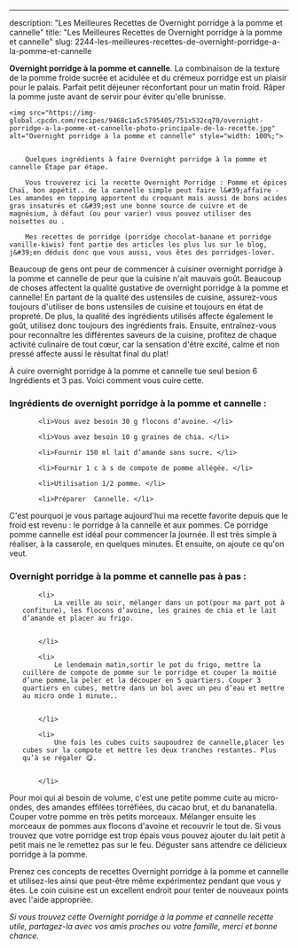 ---
description: "Les Meilleures Recettes de Overnight porridge à la pomme et cannelle"
title: "Les Meilleures Recettes de Overnight porridge à la pomme et cannelle"
slug: 2244-les-meilleures-recettes-de-overnight-porridge-a-la-pomme-et-cannelle

<p>
	<strong>Overnight porridge à la pomme et cannelle</strong>. 
	La combinaison de la texture de la pomme froide sucrée et acidulée et du crémeux porridge est un plaisir pour le palais. Parfait petit déjeuner réconfortant pour un matin froid. Râper la pomme juste avant de servir pour éviter qu&#39;elle brunisse.
</p>
<p>
	
	<img src="https://img-global.cpcdn.com/recipes/9468c1a5c5795405/751x532cq70/overnight-porridge-a-la-pomme-et-cannelle-photo-principale-de-la-recette.jpg" alt="Overnight porridge à la pomme et cannelle" style="width: 100%;">
	
	
		Quelques ingrédients à faire Overnight porridge à la pomme et cannelle Étape par étape.
	
		Vous trouverez ici la recette Overnight Porridge : Pomme et épices Chaï, bon appétit.. de la cannelle simple peut faire l&#39;affaire - Les amandes en topping apportent du croquant mais aussi de bons acides gras insaturés et c&#39;est une bonne source de cuivre et de magnésium, à défaut (ou pour varier) vous pouvez utiliser des noisettes ou .
	
		Mes recettes de porridge (porridge chocolat-banane et porridge vanille-kiwis) font partie des articles les plus lus sur le blog, j&#39;en déduis donc que vous aussi, vous êtes des porridges-lover.
	
</p>

Beaucoup de gens ont peur de commencer à cuisiner overnight porridge à la pomme et cannelle de peur que la cuisine n'ait mauvais goût. Beaucoup de choses affectent la qualité gustative de overnight porridge à la pomme et cannelle! En partant de la qualité des ustensiles de cuisine, assurez-vous toujours d'utiliser de bons ustensiles de cuisine et toujours en état de propreté. De plus, la qualité des ingrédients utilisés affecte également le goût, utilisez donc toujours des ingrédients frais. Ensuite, entraînez-vous pour reconnaître les différentes saveurs de la cuisine, profitez de chaque activité culinaire de tout cœur, car la sensation d'être excité, calme et non pressé affecte aussi le résultat final du plat!

<!--inarticleads1-->

À cuire overnight porridge à la pomme et cannelle tue seul besion 6 Ingrédients et 3 pas. Voici comment vous cuire cette.

<h3>Ingrédients de overnight porridge à la pomme et cannelle :</h3>

<ol>
	
		<li>Vous avez besoin 30 g flocons d’avoine. </li>
	
		<li>Vous avez besoin 10 g graines de chia. </li>
	
		<li>Fournir 150 ml lait d’amande sans sucre. </li>
	
		<li>Fournir 1 c à s de compote de pomme allégée. </li>
	
		<li>Utilisation 1/2 pomme. </li>
	
		<li>Préparer  Cannelle. </li>
	
</ol>

C&#39;est pourquoi je vous partage aujourd&#39;hui ma recette favorite depuis que le froid est revenu : le porridge à la cannelle et aux pommes. Ce porridge pomme cannelle est idéal pour commencer la journée. Il est très simple à réaliser, à la casserole, en quelques minutes. Et ensuite, on ajoute ce qu&#39;on veut. 

<!--inarticleads2-->

<h3>Overnight porridge à la pomme et cannelle pas à pas :</h3>

<ol>
	
		<li>
			La veille au soir, mélanger dans un pot(pour ma part pot à confiture), les flocons d’avoine, les graines de chia et le lait d’amande et placer au frigo.
			
			
		</li>
	
		<li>
			Le lendemain matin,sortir le pot du frigo, mettre la cuillère de compote de pomme sur le porridge et couper la moitié d’une pomme,la peler et la découper en 5 quartiers. Couper 3 quartiers en cubes, mettre dans un bol avec un peu d’eau et mettre au micro onde 1 minute..
			
			
		</li>
	
		<li>
			Une fois les cubes cuits saupoudrez de cannelle,placer les cubes sur la compote et mettre les deux tranches restantes. Plus qu’à se régaler 😋.
			
			
		</li>
	
</ol>

Pour moi qui ai besoin de volume, c&#39;est une petite pomme cuite au micro-ondes, des amandes effilées torréfiées, du cacao brut, et du bananatella. Couper votre pomme en très petits morceaux. Mélanger ensuite les morceaux de pommes aux flocons d&#39;avoine et recouvrir le tout de. Si vous trouvez que votre porridge est trop épais vous pouvez ajouter du lait petit à petit mais ne le remettez pas sur le feu. Déguster sans attendre ce délicieux porridge à la pomme. 

<!--inarticleads1-->

<p>
Prenez ces concepts de recettes Overnight porridge à la pomme et cannelle et utilisez-les ainsi que peut-être même expérimentez pendant que vous y êtes. Le coin cuisine est un excellent endroit pour tenter de nouveaux points avec l'aide appropriée.
</p>

<p>
<i>Si vous trouvez cette Overnight porridge à la pomme et cannelle recette utile, partagez-la avec vos amis proches ou votre famille, merci et bonne chance.</i>
</p>
